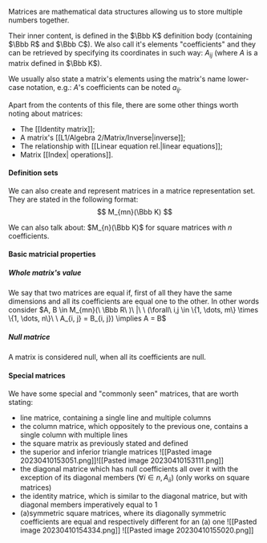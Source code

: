 Matrices are mathematical data structures allowing us to store multiple numbers together. 

Their inner content, is defined in the $\Bbb K$ definition body (containing $\Bbb R$ and $\Bbb C$). 
We also call it's elements "coefficients" and they can be retrieved by specifying its coordinates in such way: $A_{ij}$ (where $A$ is a matrix defined in $\Bbb K$).

We usually also state a matrix's elements using the matrix's name lower-case notation, e.g.: $A$'s coefficients can be noted $a_{ij}$.

Apart from the contents of this file, there are some other things worth noting about matrices:
- The [[Identity matrix]];
- A matrix's [[L1/Algebra 2/Matrix/Inverse|inverse]];
- The relationship with [[Linear equation rel.|linear equations]];
- Matrix [[Index| operations]].

#### Definition sets
We can also create and represent matrices in a matrice representation set. They are stated in the following format:
$$
M_{mn}(\Bbb K)
$$

We can also talk about: $M_{n}(\Bbb K)$ for square matrices with $n$ coefficients.

#### Basic matricial properties

##### Whole matrix's value
We say that two matrices are equal if, first of all they have the same dimensions and all its coefficients are equal one to the other. In other words consider $A, B \in M_{mn}(\ \Bbb R\ )\  |\ \ (\forall\ i,j \in \{1, \dots, m\} \times \{1, \dots, n\}\ \ A_{i, j} = B_{i, j})  \implies A = B$

##### Null matrice
A matrix is considered null, when all its coefficients are null.

#### Special matrices
We have some special and "commonly seen" matrices, that are worth stating:
- line matrice, containing a single line and multiple columns
- the column matrice, which oppositely to the previous one, contains a single column with multiple lines
- the square matrix as previously stated and defined
- the superior and inferior triangle matrices
	![[Pasted image 20230410153051.png]]![[Pasted image 20230410153111.png]]
- the diagonal matrice which has null coefficients all over it with the exception of its diagonal members ($\forall i \in n, A_{ii}$) (only works on square matrices)
- the identity matrice, which is similar to the diagonal matrice, but with diagonal members imperatively equal to $1$
- (a)symmetric square matrices, where its diagonally symmetric coefficients are equal and respectively different for an (a) one 
	![[Pasted image 20230410154334.png]] ![[Pasted image 20230410155020.png]]